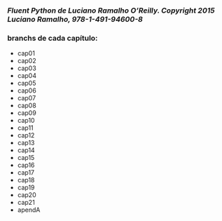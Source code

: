 ### _Fluent Python de Luciano Ramalho O’Reilly. Copyright 2015 Luciano Ramalho, 978-1-491-94600-8_  
### **branchs de cada capítulo:**  
- cap01  
- cap02  
- cap03  
- cap04  
- cap05  
- cap06  
- cap07  
- cap08  
- cap09  
- cap10  
- cap11  
- cap12  
- cap13  
- cap14  
- cap15  
- cap16  
- cap17  
- cap18  
- cap19  
- cap20  
- cap21  
- apendA  


